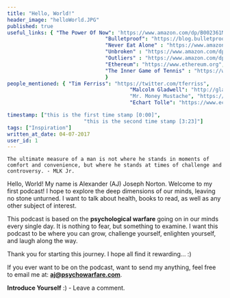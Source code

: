 ```yaml
---
title: "Hello, World!"
header_image: "helloWorld.JPG"
published: true
useful_links: { "The Power Of Now": 'https://www.amazon.com/dp/B002361MLA',
								"Bulletproof": "https://blog.bulletproof.com",
								"Never Eat Alone" : "https://www.amazon.com/dp/B00H6JBFOS",
								"Unbroken" : "https://www.amazon.com/dp/B003WUYPPG",
								"Outliers" : "https://www.amazon.com/dp/B001ANYDAO",
								"Ethereum": "https://www.ethereum.org",
								"The Inner Game of Tennis" : "https://www.amazon.com/dp/B003T0G9E4"
								} 
people_mentioned: { "Tim Ferriss": "https://twitter.com/tferriss",
										"Malcolm Gladwell": "http://gladwell.com/", 
										"Mr. Money Mustache", "https://www.mrmoneymustache.com",
										"Echart Tolle": "https://www.eckharttolle.com"}

timestamp: ["this is the first time stamp [0:00]",
						 "this is the second time stamp [3:23]"]
tags: ["Inspiration"]										
written_at_date: 04-07-2017
user_id: 1
---
```

``
The ultimate measure of a man is not where he stands in moments of comfort and convenience, but where he stands at times of challenge and controversy. - MLK Jr.
``

Hello, World!  My name is Alexander (AJ) Joseph Norton.  Welcome to my first podcast!  I hope to explore the deep dimensions of our minds, leaving no stone unturned.  I want to talk about health, books to read, as well as any other subject of interest.

This podcast is based on the **psychological warfare** going on in our minds every single day.  It is nothing to fear, but something to examine.  I want this podcast to be where you can grow, challenge yourself, enlighten yourself, and laugh along the way.

Thank you for starting this journey.  I hope all find it rewarding... :)  

If you ever want to be on the podcast, want to send my anything, feel free to email me at:
**aj@psychowarfare.com**.


**Introduce Yourself** :) - Leave a comment.
